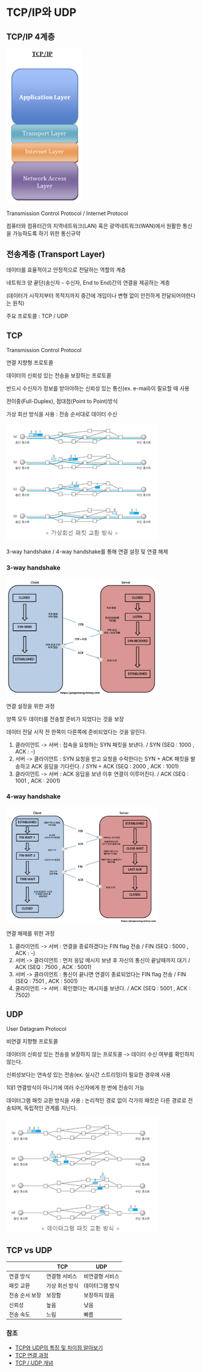 # TCP/IP와 UDP

## TCP/IP 4계층

<img src="img/1.png" width="200">

Transmission Control Protocol / Internet Protocol

컴퓨터와 컴퓨터간의 지역네트워크(LAN) 혹은 광역네트워크(WAN)에서 원활한 통신을 가능하도록 하기 위한 통신규약

## 전송계층 (Transport Layer)

데이터를 효율적이고 안정적으로 전달하는 역할의 계층

네트워크 양 끝단(송신자 - 수신자, End to End)간의 연결을 제공하는 계층

(데이터가 시작지부터 목적지까지 중간에 개입이나 변형 없이 안전하게 전달되어야한다는 원칙)

주요 프로토콜 : TCP / UDP

## TCP

Transmission Control Protocol

연결 지향형 프로토콜

데이터의 신뢰성 있는 전송을 보장하는 프로토콜

반드시 수신자가 정보를 받아야하는 신뢰성 있는 통신(ex. e-mail)이 필요할 때 사용

전이중(Full-Duplex), 점대점(Point to Point)방식

가상 회선 방식을 사용 : 전송 순서대로 데이터 수신

<img src="img/2.png" width="400">

3-way handshake / 4-way handshake를 통해 연결 설정 및 연결 해제

### 3-way handshake

<img src="img/3.png" width="400">

연결 설정을 위한 과정

양쪽 모두 데이터를 전송할 준비가 되었다는 것을 보장

데이터 전달 시작 전 한쪽이 다른쪽에 준비되었다는 것을 알린다.

1. 클라이언트 -> 서버 : 접속을 요청하는 SYN 패킷을 보낸다. / SYN (SEQ : 1000 , ACK : -)
2. 서버 -> 클라이언트 : SYN 요청을 받고 요청을 수락한다는 SYN + ACK 패킷을 발송하고 ACK 응답을 기다린다. / SYN + ACK (SEQ : 2000 , ACK : 1001)
3. 클라이언트 -> 서버 : ACK 응답을 보낸 이후 연결이 이루어진다. / ACK (SEQ : 1001 , ACK : 2001)

### 4-way handshake

<img src="img/4.png" width="400">

연결 해제를 위한 과정

1. 클라이언트 -> 서버 : 연결을 종료하겠다는 FIN flag 전송 / FIN (SEQ : 5000 , ACK : -)
2. 서버 -> 클라이언트 : 먼저 응답 메시지 보낸 후 자신의 통신이 끝날때까지 대기 / ACK (SEQ : 7500 , ACK : 5001)
3. 서버 -> 클라이언트 : 통신이 끝나면 연결이 종료되었다는 FIN flag 전송 / FIN (SEQ : 7501 , ACK : 5001)
4. 클라이언트 -> 서버 : 확인했다는 메시지를 보낸다. / ACK (SEQ : 5001 , ACK : 7502)

## UDP

User Datagram Protocol

비연결 지향형 프로토콜

데이터의 신뢰성 있는 전송을 보장하지 않는 프로토콜
-> 데이터 수신 여부를 확인하지 않는다.

신뢰성보다는 연속성 있는 전송(ex. 실시간 스트리밍)이 필요한 경우에 사용

1대1 연결방식이 아니기에 여러 수신자에게 한 번에 전송이 가능

데이터그램 패킷 교환 방식을 사용 : 논리적인 경로 없이 각가의 패킷은 다른 경로로 전송되며, 독립적인 관계를 지닌다.


<img src="img/5.png" width="400">

## TCP vs UDP

|       | TCP | UDP |
|-------|----|----|
| 연결 방식 | 연결형 서비스 | 비연결형 서비스 |
| 패킷 교환 | 가상 회선 방식 | 데이터그램 방식 |
| 전송 순서 보장 | 보장함 | 보장하지 않음 |
| 신뢰성   | 높음 | 낮음 |
| 전송 속도 | 느림 | 빠름 |

### 참조

- [TCP와 UDP의 특징 및 차이점 알아보기](https://dev-coco.tistory.com/144)
- [TCP 연결 과정](https://jungwoong.tistory.com/10)
- [TCP / UDP 개념](https://inpa.tistory.com/entry/NW-🌐-아직도-모호한-TCP-UDP-개념-❓-쉽게-이해하자#🤝_3-way_handshake_과정)













